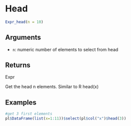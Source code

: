 # Head

```r
Expr_head(n = 10)
```

## Arguments

- `n`: numeric number of elements to select from head

## Returns

Expr

Get the head n elements. Similar to R head(x)

## Examples

```r
#get 3 first elements
pl$DataFrame(list(x=1:11))$select(pl$col("x")$head(3))
```